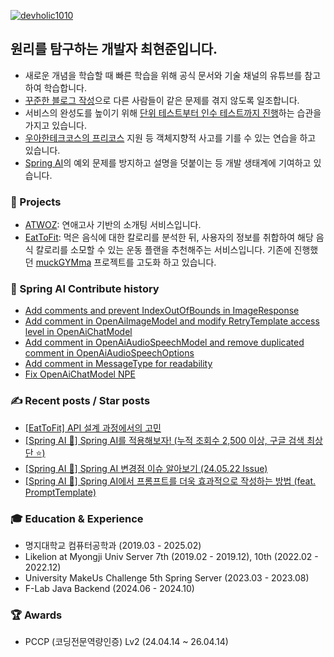 [![devholic1010](http://mazassumnida.wtf/api/v2/generate_badge?boj=devholic1010)](https://solved.ac/devholic1010)

## 원리를 탐구하는 개발자 최현준입니다.
- 새로운 개념을 학습할 때 빠른 학습을 위해 공식 문서와 기술 채널의 유튜브를 참고하여 학습합니다.
- [꾸준한 블로그 작성](https://devwriter.tistory.com)으로 다른 사람들이 같은 문제를 겪지 않도록 일조합니다.
- 서비스의 완성도를 높이기 위해 [단위 테스트부터 인수 테스트까지 진행](https://github.com/sosow0212/atwoz/pull/28)하는 습관을 가지고 있습니다.
- [우아한테크코스의 프리코스](https://devwriter.tistory.com/category/%F0%9F%9A%80%20%EC%9A%B0%EC%95%84%ED%95%9C%ED%85%8C%ED%81%AC%EC%BD%94%EC%8A%A4%206%EA%B8%B0%20%EC%A7%80%EC%9B%90%20%EA%B8%B0%EB%A1%9D) 지원 등 객체지향적 사고를 기를 수 있는 연습을 하고 있습니다.
- [Spring AI](https://docs.spring.io/spring-ai/reference/)의 예외 문제를 방지하고 설명을 덧붙이는 등 개발 생태계에 기여하고 있습니다.

### 🚀 Projects
* [ATWOZ](https://github.com/sosow0212/atwoz): 연애고사 기반의 소개팅 서비스입니다.
* [EatToFit](https://github.com/f-lab-edu/EatToFit): 먹은 음식에 대한 칼로리를 분석한 뒤, 사용자의 정보를 취합하여 해당 음식 칼로리를 소모할 수 있는 운동 플랜을 추천해주는 서비스입니다. 기존에 진행했던 [muckGYMma](https://github.com/MJUZzang/muckGYMma) 프로젝트를 고도화 하고 있습니다.

### 🌱 Spring AI Contribute history
* [Add comments and prevent IndexOutOfBounds in ImageResponse](https://github.com/spring-projects/spring-ai/pull/745)
* [Add comment in OpenAiImageModel and modify RetryTemplate access level in OpenAiChatModel](https://github.com/spring-projects/spring-ai/pull/756)
* [Add comment in OpenAiAudioSpeechModel and remove duplicated comment in OpenAiAudioSpeechOptions](https://github.com/spring-projects/spring-ai/pull/932)
* [Add comment in MessageType for readability](https://github.com/spring-projects/spring-ai/pull/1000)
* [Fix OpenAiChatModel NPE](https://github.com/spring-projects/spring-ai/pull/975)

### ✍️ Recent posts / Star posts
* [[EatToFit] API 설계 과정에서의 고민](https://devwriter.tistory.com/53)
* [[Spring AI 🤖] Spring AI를 적용해보자! (누적 조회수 2,500 이상, 구글 검색 최상단 ⭐️)](https://devwriter.tistory.com/39)
* [[Spring AI 🤖] Spring AI 변경점 이슈 알아보기 (24.05.22 Issue)](https://devwriter.tistory.com/44)
* [[Spring AI 🤖] Spring AI에서 프롬프트를 더욱 효과적으로 작성하는 방법 (feat. PromptTemplate)](https://devwriter.tistory.com/47)

### 🎓 Education & Experience
* 명지대학교 컴퓨터공학과 (2019.03 - 2025.02)
* Likelion at Myongji Univ Server 7th (2019.02 - 2019.12), 10th (2022.02 - 2022.12)
* University MakeUs Challenge 5th Spring Server (2023.03 - 2023.08)
* F-Lab Java Backend (2024.06 - 2024.10)

### 🏆 Awards
* PCCP (코딩전문역량인증) Lv2 (24.04.14 ~ 26.04.14)
